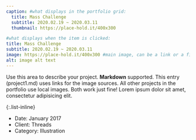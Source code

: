 ```yaml
---
caption: #what displays in the portfolio grid:
  title: Mass Challenge
  subtitle: 2020.02.19 ~ 2020.03.11
  thumbnail: https://place-hold.it/400x300

#what displays when the item is clicked:
title: Mass Challenge
subtitle: 2020.02.19 ~ 2020.03.11
image: https://place-hold.it/400x300 #main image, can be a link or a file in assets/img/portfolio
alt: image alt text
---
```


Use this area to describe your project. **Markdown** supported. This entry (project1.md) uses links for the image sources. All other projects in the portfolio use local images. Both work just fine! Lorem ipsum dolor sit amet, consectetur adipisicing elit.

{:.list-inline}

- Date: January 2017
- Client: Threads
- Category: Illustration
